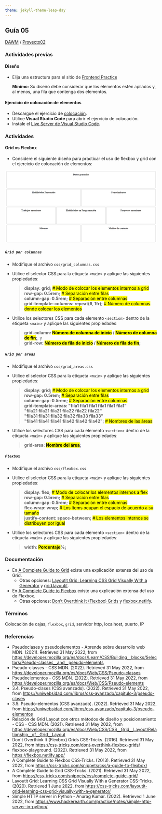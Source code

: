 ```yaml
---
theme: jekyll-theme-leap-day
---
```


## Guía 05

[DAWM](/DAWM/) / [Proyecto02](/DAWM/proyectos/2023/proyecto02)

### Actividades previas

#### Diseño

* Elija una estructura para el sitio de [Frontend Practice](https://www.frontendpractice.com/projects)
	
	**Mínimo:** Su diseño debe considerar que los elementos estén apilados y, al menos, una fila que contenga dos elementos.

#### Ejercicio de colocación de elementos

* Descargue el ejercicio de [colocación](ejercicios/colocacion.zip). 
* Utilice **Visual Studio Code** para abrir el ejercicio de colocación.
* Instale el [Live Server de Visual Studio Code](https://www.geeksforgeeks.org/how-to-enable-live-server-on-visual-studio-code/).

### Actividades

#### Grid vs Flexbox

* Considere el siguiente diseño para practicar el uso de flexbox y grid con el ejercicio de colocación de elementos:

<img src="imagenes/diseno.png" alt="diseño">

##### `Grid por columnas` 

* Modifique el archivo `css/grid_columnas.css`
* Utilice el selector CSS para la etiqueta `<main>` y aplique las siguientes propiedades:
	> __display: grid;__ <mark># Modo de colocar los elementos internos a grid</mark><br>
	> __row-gap: 0.5rem;__ <mark># Separación entre filas</mark><br>
	> __column-gap: 0.5rem;__ <mark># Separación entre columnas</mark><br>
	> __grid-template-columns: repeat(6, 1fr);__ <mark># Número de columnas donde colocar los elementos</mark><br>

* Utilice los selectores CSS para cada elemento `<section>` dentro de la etiqueta `<main>` y aplique las siguientes propiedades:
	> __grid-column: <mark>Número de columna de inicio</mark> / <mark>Número de columna de fin</mark>;__, y<br>
	> __grid-row: <mark>Número de fila de inicio</mark> / <mark>Número de fila de fin</mark>;__ <br>

##### `Grid por areas` 

* Modifique el archivo `css/grid_areas.css`
* Utilice el selector CSS para la etiqueta `<main>` y aplique las siguientes propiedades:
	> __display: grid;__ <mark># Modo de colocar los elementos internos a grid</mark><br>
	> __row-gap: 0.5rem;__ <mark># Separación entre filas</mark><br>
	> __column-gap: 0.5rem;__ <mark># Separación entre columnas</mark><br>
	> __grid-template-areas: \"fila1 fila1 fila1 fila1 fila1 fila1\" <br> \"fila21 fila21 fila21 fila22 fila22 fila22\" <br> \"fila31 fila31 fila32 fila32 fila33 fila33\" <br> \"fila41 fila41 fila41 fila42 fila42 fila42\"__; <mark># Nombres de las áreas</mark><br>
	
* Utilice los selectores CSS para cada elemento `<section>` dentro de la etiqueta `<main>` y aplique las siguientes propiedades:
	> __grid-area: <mark>Nombre del área</mark>;__ <br>

##### `Flexbox`

* Modifique el archivo `css/flexbox.css`
* Utilice el selector CSS para la etiqueta `<main>` y aplique las siguientes propiedades:
	> __display: flex;__ <mark># Modo de colocar los elementos internos a flex</mark><br>
	> __row-gap: 0.5rem;__ <mark># Separación entre filas</mark><br>
	> __column-gap: 0.5rem;__ <mark># Separación entre columnas</mark><br>
	> __flex-wrap: wrap;__ <mark># Los ítems ocupan el espacio de acuerdo a su tamaño</mark><br>
	> __justify-content: space-between;__ <mark># Los elementos internos se distribuyen por igual</mark><br>

* Utilice los selectores CSS para cada elemento `<section>` dentro de la etiqueta `<main>` y aplique las siguientes propiedades:
	> __width: <mark>Porcentaje</mark>%;__ <br>


### Documentación

* En [A Complete Guide to Grid](https://css-tricks.com/snippets/css/complete-guide-grid/) existe una explicación extensa del uso de Grid.
  - Otras opciones: [Layoutit Grid: Learning CSS Grid Visually With a Generator](https://css-tricks.com/layoutit-grid-learning-css-grid-visually-with-a-generator/) y [grid.layoutit](https://grid.layoutit.com/).
* En [A Complete Guide to Flexbox](https://css-tricks.com/snippets/css/a-guide-to-flexbox/) existe una explicación extensa del uso de Flexbox.
  - Otras opciones: [Don’t Overthink It (Flexbox) Grids](https://css-tricks.com/dont-overthink-flexbox-grids/) y [flexbox.netlify](https://flexbox.netlify.app/).

### Términos

Colocación de cajas, `flexbox`, `grid`, servidor http, localhost, puerto, IP

### Referencias

* Pseudoclases y pseudoelementos - Aprende sobre desarrollo web MDN. (2021). Retrieved 31 May 2022, from https://developer.mozilla.org/es/docs/Learn/CSS/Building__blocks/Selectors/Pseudo-classes__and__pseudo-elements
* Pseudo-classes - CSS MDN. (2022). Retrieved 31 May 2022, from https://developer.mozilla.org/es/docs/Web/CSS/Pseudo-classes
* Pseudoelementos - CSS MDN. (2022). Retrieved 31 May 2022, from https://developer.mozilla.org/es/docs/Web/CSS/Pseudo-elements
* 3.4. Pseudo-clases (CSS avanzado). (2022). Retrieved 31 May 2022, from https://uniwebsidad.com/libros/css-avanzado/capitulo-3/pseudo-clases
* 3.5. Pseudo-elementos (CSS avanzado). (2022). Retrieved 31 May 2022, from https://uniwebsidad.com/libros/css-avanzado/capitulo-3/pseudo-elementos
* Relación de Grid Layout con otros métodos de diseño y posicionamiento - CSS - CSS MDN. (2021). Retrieved 31 May 2022, from https://developer.mozilla.org/es/docs/Web/CSS/CSS__Grid__Layout/Relationship__of__Grid__Layout
* Don't Overthink It (Flexbox) Grids  CSS-Tricks. (2016). Retrieved 31 May 2022, from https://css-tricks.com/dont-overthink-flexbox-grids/
* flexbox-playground. (2022). Retrieved 31 May 2022, from https://flexbox.netlify.app/
* A Complete Guide to Flexbox  CSS-Tricks. (2013). Retrieved 31 May 2022, from https://css-tricks.com/snippets/css/a-guide-to-flexbox/
* A Complete Guide to Grid CSS-Tricks. (2021). Retrieved 31 May 2022, from https://css-tricks.com/snippets/css/complete-guide-grid/
* Layoutit Grid: Learning CSS Grid Visually With a Generator CSS-Tricks. (2020). Retrieved 1 June 2022, from https://css-tricks.com/layoutit-grid-learning-css-grid-visually-with-a-generator/
* Simple HTTP server in Python - Anurag Kumar. (2022). Retrieved 1 June 2022, from https://www.hackerearth.com/practice/notes/simple-http-server-in-python/